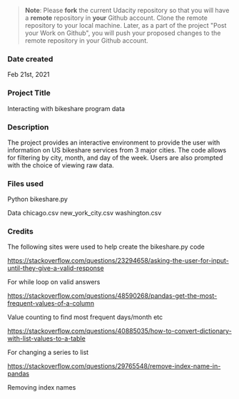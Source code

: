 >**Note**: Please **fork** the current Udacity repository so that you will have a **remote** repository in **your** Github account. Clone the remote repository to your local machine. Later, as a part of the project "Post your Work on Github", you will push your proposed changes to the remote repository in your Github account.

### Date created
Feb 21st, 2021

### Project Title
Interacting with bikeshare program data

### Description
The project provides an interactive environment to provide the user with information on US bikeshare services from 3 major cities. The code allows for filtering by city, month, and day of the week. Users are also prompted with the choice of viewing raw data.

### Files used
Python
bikeshare.py

Data
chicago.csv
new_york_city.csv
washington.csv

### Credits
The following sites were used to help create the bikeshare.py code

https://stackoverflow.com/questions/23294658/asking-the-user-for-input-until-they-give-a-valid-response

For while loop on valid answers

https://stackoverflow.com/questions/48590268/pandas-get-the-most-frequent-values-of-a-column

Value counting to find most frequent days/month etc

https://stackoverflow.com/questions/40885035/how-to-convert-dictionary-with-list-values-to-a-table

For changing a series to list

https://stackoverflow.com/questions/29765548/remove-index-name-in-pandas

Removing index names
